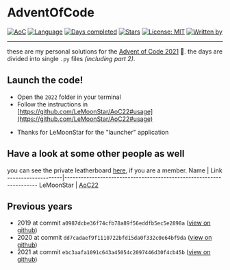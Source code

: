# AdventOfCode

[![AoC](https://img.shields.io/badge/Advent%20of%20Code-2022-8803ec?style=for-the-badge)](https://adventofcode.com/)
[![Language](https://img.shields.io/badge/Powered%20by-Rust-ff69b4?style=for-the-badge)](https://en.wikipedia.org/wiki/Rust_language)
[![Days completed](https://img.shields.io/badge/Survived%20Days-6-red?style=for-the-badge)](https://github.com/daanbreur/AdventofCode/find/master)
[![Stars](https://img.shields.io/badge/Stars%2012-yellow?style=for-the-badge)](https://github.com/daanbreur/AdventofCode/find/master)
[![License: MIT](https://img.shields.io/github/license/daanbreur/AdventofCode?style=for-the-badge)](https://mit-license.org/)
[![Written by](https://img.shields.io/badge/By-Daan%20Breur-blue?style=for-the-badge)](https://github.com/daanbreur/)

- - - -

these are my personal solutions for the [Advent of Code 2021](https://adventofcode.com/2022) 🎄. the days are divided into single ``.py`` files _(including part 2)_.

## Launch the code!
- Open the `2022` folder in your terminal
- Follow the instructions in [https://github.com/LeMoonStar/AoC22#usage](https://github.com/LeMoonStar/AoC22#usage)
* Thanks for LeMoonStar for the "launcher" application

## Have a look at some other people as well
you can see the private leatherboard [here](https://adventofcode.com/2022/leaderboard/private/view/670567 "Link to https://adventofcode.com/"), if you are a member.
Name                | Link
--------------------|--------------------------------------------------------------------
LeMoonStar          | [AoC22](https://github.com/LeMoonStar/AoC22 "goes to the repo")

## Previous years

- 2019 at commit `a0987dcbe36f74cfb78a89f56eddfb5ec5e2898a` ([view on github](https://github.com/daanbreur/AdventOfCode/tree/a0987dcbe36f74cfb78a89f56eddfb5ec5e2898a))
- 2020 at commit `dd7cadaef9f1110722bfd15da0f332c0e64bf9da` ([view on github](https://github.com/daanbreur/AdventOfCode/tree/dd7cadaef9f1110722bfd15da0f332c0e64bf9da))
- 2021 at commit `ebc3aafa1091c643a45054c2097446d30f4cb45b` ([view on github](https://github.com/daanbreur/AdventOfCode/tree/ebc3aafa1091c643a45054c2097446d30f4cb45b))

